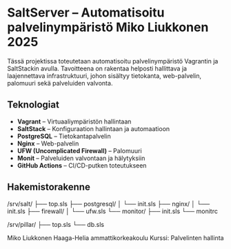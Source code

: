 # SaltServer – Automatisoitu palvelinympäristö Miko Liukkonen 2025

Tässä projektissa toteutetaan automatisoitu palvelinympäristö Vagrantin ja SaltStackin avulla. Tavoitteena on rakentaa helposti hallittava ja laajennettava infrastruktuuri, johon sisältyy tietokanta, web-palvelin, palomuuri sekä palveluiden valvonta.

## Teknologiat

- **Vagrant** – Virtuaaliympäristön hallintaan
- **SaltStack** – Konfiguraation hallintaan ja automaatioon
- **PostgreSQL** – Tietokantapalvelin
- **Nginx** – Web-palvelin
- **UFW (Uncomplicated Firewall)** – Palomuuri
- **Monit** – Palveluiden valvontaan ja hälytyksiin
- **GitHub Actions** – CI/CD-putken toteutukseen

## Hakemistorakenne
/srv/salt/
├── top.sls
├── postgresql/
│ └── init.sls
├── nginx/
│ └── init.sls
├── firewall/
│ └── ufw.sls
└── monitor/
├── init.sls
└── monitrc

/srv/pillar/
├── top.sls
└── db.sls


Miko Liukkonen
Haaga-Helia ammattikorkeakoulu
Kurssi: Palvelinten hallinta
